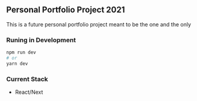 

## Personal Portfolio Project 2021

This is a future personal portfolio project meant to be the one and the only

### Runing in Development

```bash
npm run dev
# or
yarn dev
```

### Current Stack

- React/Next

